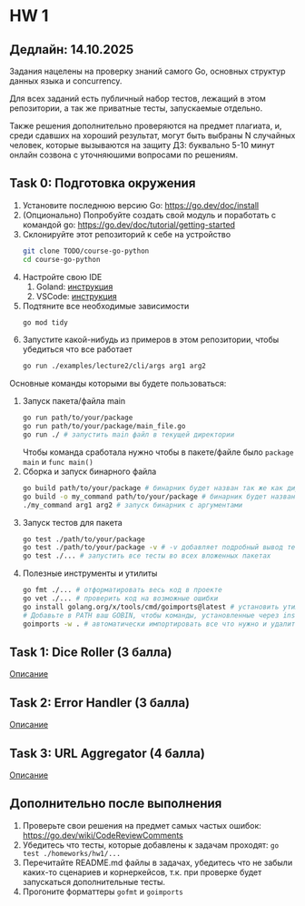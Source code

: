# HW 1
## Дедлайн: 14.10.2025

Задания нацелены на проверку знаний самого Go, основных структур данных языка и concurrency.

Для всех заданий есть публичный набор тестов, лежащий в этом репозитории, а так же приватные тесты, запускаемые
отдельно.

Также решения дополнительно проверяются на предмет плагиата, и, среди сдавших на хороший результат, могут быть выбраны N
случайных человек, которые вызываются на защиту ДЗ: буквально 5-10 минут онлайн созвона с уточняюшими вопросами по
решениям.


## Task 0: Подготовка окружения

1. Установите последнюю версию Go: https://go.dev/doc/install
2. (Опционально) Попробуйте создать свой модуль и поработать с командой go: https://go.dev/doc/tutorial/getting-started
3. Склонируйте этот репозиторий к себе на устройство
   ```bash
   git clone TODO/course-go-python
   cd course-go-python
   ```
4. Настройте свою IDE
    1. Goland:
       [инструкция](https://www.jetbrains.com/help/go/installing-and-configuring-goland.html#setting-up-your-work-environment)
    2. VSCode: [инструкция](https://github.com/golang/vscode-go/tree/master?tab=readme-ov-file#quick-start)
5. Подтяните все необходимые зависимости
   ```bash
   go mod tidy
   ```
6. Запустите какой-нибудь из примеров в этом репозитории, чтобы убедиться что все работает
   ```bash
   go run ./examples/lecture2/cli/args arg1 arg2
   ```

Основные команды которыми вы будете пользоваться:

1. Запуск пакета/файла main
   ```bash
   go run path/to/your/package
   go run path/to/your/package/main_file.go
   go run ./ # запустить main файл в текущей директории
   ```
   Чтобы команда сработала нужно чтобы в пакете/файле было `package main` и `func main()`
2. Сборка и запуск бинарного файла
   ```bash
   go build path/to/your/package # бинарник будет назван так же как директория, т.е. package
   go build -o my_command path/to/your/package # бинарник будет назван output_name
   ./my_command arg1 arg2 # запуск бинарник с аргументами
   ```
3. Запуск тестов для пакета
   ```bash
   go test ./path/to/your/package
   go test ./path/to/your/package -v # -v добавляет подробный вывод теста
   go test ./... # запустить все тесты во всех вложенных пакетах
   ```
4. Полезные инструменты и утилиты
   ```bash
   go fmt ./... # отформатировать весь код в проекте
   go vet ./... # проверить код на возможные ошибки
   go install golang.org/x/tools/cmd/goimports@latest # установить утилиту goimports (очень полезная для автоматического импорта)
   # Добавьте в PATH ваш GOBIN, чтобы команды, установленные через install, были доступны как в примере дальше
   goimports -w . # автоматически импортировать все что нужно и удалить неиспользуемые импорты, а еще сделать gofmt
   ```

## Task 1: Dice Roller (3 балла)

[Описание](./dice/README.md)

## Task 2: Error Handler (3 балла)

[Описание](./handler/README.md)

## Task 3: URL Aggregator (4 балла)

[Описание](./urls/README.md)

## Дополнительно после выполнения

1. Проверьте свои решения на предмет самых частых ошибок: https://go.dev/wiki/CodeReviewComments
2. Убедитесь что тесты, которые добавлены к задачам проходят: `go test ./homeworks/hw1/...` 
3. Перечитайте README.md файлы в задачах, убедитесь что не забыли каких-то сценариев и корнеркейсов, т.к. 
   при проверке будет запускаться дополнительные тесты.
4. Прогоните форматтеры `gofmt` и `goimports`